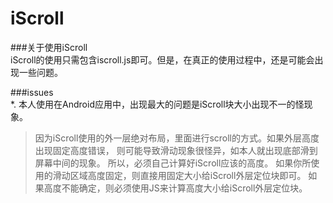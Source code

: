 # iScroll   
   
   
###关于使用iScroll   
   iScroll的使用只需包含iscroll.js即可。但是，在真正的使用过程中，还是可能会出现一些问题。
   

###issues   
*. 本人使用在Android应用中，出现最大的问题是iScroll块大小出现不一的怪现象。
   > 因为iScroll使用的外一层绝对布局，里面进行scroll的方式。如果外层高度出现固定高度错误，
   > 则可能导致滑动现象很怪异，如本人就出现底部滑到屏幕中间的现象。
   > 所以，必须自己计算好iScroll应该的高度。
   > 如果你所使用的滑动区域高度固定，则直接用固定大小给iScroll外层定位块即可。
   > 如果高度不能确定，则必须使用JS来计算高度大小给iScroll外层定位块。









